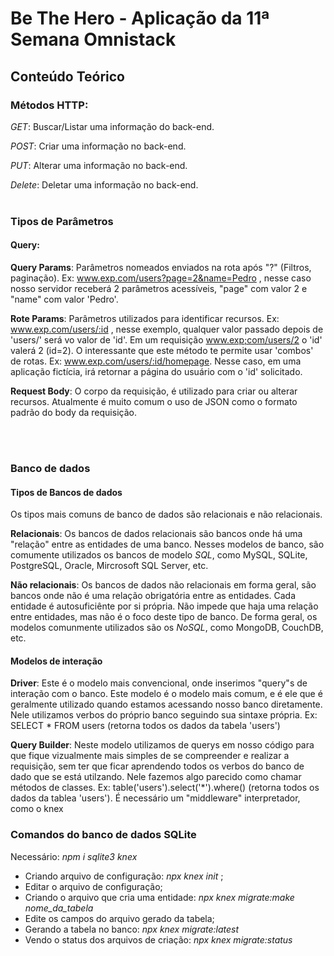 # Be The Hero - Aplicação da 11ª Semana Omnistack


## Conteúdo Teórico

### Métodos HTTP:

*GET*: Buscar/Listar uma informação do back-end.

*POST*: Criar uma informação no back-end.

*PUT*: Alterar uma informação no back-end.

*Delete*: Deletar uma informação no back-end.
<br><br>

### Tipos de Parâmetros

#### Query:
**Query Params**: Parâmetros nomeados enviados na rota após "?" (Filtros, paginação). Ex: www.exp.com/users?page=2&name=Pedro , nesse caso nosso servidor receberá 2 parâmetros acessíveis, "page" com valor 2 e "name" com valor 'Pedro'.

**Rote Params**: Parâmetros utilizados para identificar recursos. Ex: www.exp.com/users/:id , nesse exemplo, qualquer valor passado depois de 'users/' será vo valor de 'id'. Em um requisição www.exp;com/users/2 o 'id' valerá 2 (id=2). O interessante que este método te permite usar 'combos' de rotas. Ex: www.exp.com/users/:id/homepage. Nesse caso, em uma aplicação fictícia, irá retornar a página do usuário com o 'id' solicitado.

**Request Body**: O corpo da requisição, é utilizado para criar ou alterar recursos. Atualmente é muito comum o uso de JSON como o formato padrão do body da requisição.

<br><br>

### Banco de dados
#### Tipos de Bancos de dados
Os tipos mais comuns de banco de dados são relacionais e não relacionais. 

**Relacionais**: Os bancos de dados relacionais são bancos onde há uma "relação" entre as entidades de uma banco. Nesses modelos de banco, são comumente utilizados os bancos de modelo *SQL*, como MySQL, SQLite, PostgreSQL, Oracle, Mircrosoft SQL Server, etc.

**Não relacionais**: Os bancos de dados não relacionais em forma geral, são bancos onde não é uma relação obrigatória entre as entidades. Cada entidade é autosuficiênte por si própria. Não impede que haja uma relação entre entidades, mas não é o foco deste tipo de banco. De forma geral, os modelos comunmente utilizados são os *NoSQL*, como  MongoDB, CouchDB, etc.

#### Modelos de interação

**Driver**: Este é o modelo mais convencional, onde inserimos "query"s de interação com o banco. Este modelo é o modelo mais comum, e é ele que é geralmente utilizado quando estamos acessando nosso banco diretamente. Nele utilizamos verbos do próprio banco seguindo sua sintaxe própria. Ex: SELECT * FROM users (retorna todos os dados da tabela 'users')

**Query Builder**: Neste modelo utilizamos de querys em nosso código para que fique vizualmente mais simples de se compreender e realizar a requisição, sem ter que ficar aprendendo todos os verbos do banco de dado que se está utilzando. Nele fazemos algo parecido como chamar métodos de classes. Ex: table('users').select('*').where() (retorna todos os dados da tablea 'users'). É necessário um "middleware" interpretador, como o knex


### Comandos do banco de dados SQLite
Necessário: *npm i sqlite3 knex*
* Criando arquivo de configuração: *npx knex init* ;
* Editar o arquivo de configuração;
* Criando o arquivo que cria uma entidade: *npx knex migrate:make nome_da_tabela*
* Edite os campos do arquivo gerado da tabela;
* Gerando a tabela no banco: *npx knex migrate:latest*
* Vendo o status dos arquivos de criação: *npx knex migrate:status*